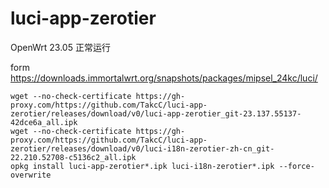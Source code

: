 # luci-app-zerotier

OpenWrt 23.05 正常运行

form https://downloads.immortalwrt.org/snapshots/packages/mipsel_24kc/luci/

```shell
wget --no-check-certificate https://gh-proxy.com/https://github.com/TakcC/luci-app-zerotier/releases/download/v0/luci-app-zerotier_git-23.137.55137-42dce6a_all.ipk
wget --no-check-certificate https://gh-proxy.com/https://github.com/TakcC/luci-app-zerotier/releases/download/v0/luci-i18n-zerotier-zh-cn_git-22.210.52708-c5136c2_all.ipk
opkg install luci-app-zerotier*.ipk luci-i18n-zerotier*.ipk --force-overwrite
```
